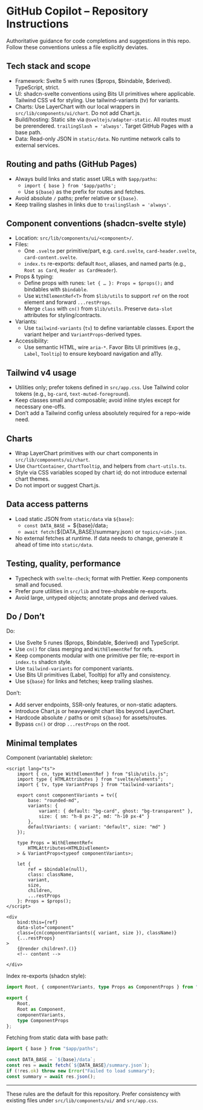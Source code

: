 # GitHub Copilot – Repository Instructions

Authoritative guidance for code completions and suggestions in this repo. Follow these conventions unless a file explicitly deviates.

## Tech stack and scope
- Framework: Svelte 5 with runes ($props, $bindable, $derived). TypeScript, strict.
- UI: shadcn-svelte conventions using Bits UI primitives where applicable. Tailwind CSS v4 for styling. Use tailwind-variants (tv) for variants.
- Charts: Use LayerChart with our local wrappers in `src/lib/components/ui/chart`. Do not add Chart.js.
- Build/hosting: Static site via `@sveltejs/adapter-static`. All routes must be prerendered. `trailingSlash = 'always'`. Target GitHub Pages with a base path.
- Data: Read-only JSON in `static/data`. No runtime network calls to external services.

## Routing and paths (GitHub Pages)
- Always build links and static asset URLs with `$app/paths`:
	- `import { base } from '$app/paths';`
	- Use `${base}` as the prefix for routes and fetches.
- Avoid absolute `/` paths; prefer relative or `${base}`.
- Keep trailing slashes in links due to `trailingSlash = 'always'`.

## Component conventions (shadcn-svelte style)
- Location: `src/lib/components/ui/<component>/`.
- Files:
	- One `.svelte` per primitive/part, e.g. `card.svelte`, `card-header.svelte`, `card-content.svelte`.
	- `index.ts` re-exports: default `Root`, aliases, and named parts (e.g., `Root as Card`, `Header as CardHeader`).
- Props & typing:
	- Define props with runes: `let { … }: Props = $props();` and bindables with `$bindable`.
	- Use `WithElementRef<T>` from `$lib/utils` to support `ref` on the root element and forward `...restProps`.
	- Merge `class` with `cn()` from `$lib/utils`. Preserve `data-slot` attributes for styling/contracts.
- Variants:
	- Use `tailwind-variants` (`tv`) to define variantable classes. Export the variant helper and `VariantProps`-derived types.
- Accessibility:
	- Use semantic HTML, wire `aria-*`. Favor Bits UI primitives (e.g., `Label`, `Tooltip`) to ensure keyboard navigation and a11y.

## Tailwind v4 usage
- Utilities only; prefer tokens defined in `src/app.css`. Use Tailwind color tokens (e.g., `bg-card`, `text-muted-foreground`).
- Keep classes small and composable; avoid inline styles except for necessary one-offs.
- Don’t add a Tailwind config unless absolutely required for a repo-wide need.

## Charts
- Wrap LayerChart primitives with our chart components in `src/lib/components/ui/chart`.
- Use `ChartContainer`, `ChartTooltip`, and helpers from `chart-utils.ts`.
- Style via CSS variables scoped by chart id; do not introduce external chart themes.
- Do not import or suggest Chart.js.

## Data access patterns
- Load static JSON from `static/data` via `${base}`:
	- `const DATA_BASE = `${base}/data`;`
	- `await fetch(`${DATA_BASE}/summary.json`)` or `topics/<id>.json`.
- No external fetches at runtime. If data needs to change, generate it ahead of time into `static/data`.

## Testing, quality, performance
- Typecheck with `svelte-check`; format with Prettier. Keep components small and focused.
- Prefer pure utilities in `src/lib` and tree-shakeable re-exports.
- Avoid large, untyped objects; annotate props and derived values.

## Do / Don’t
Do:
- Use Svelte 5 runes ($props, $bindable, $derived) and TypeScript.
- Use `cn()` for class merging and `WithElementRef` for refs.
- Keep components modular with one primitive per file; re-export in `index.ts` shadcn style.
- Use `tailwind-variants` for component variants.
- Use Bits UI primitives (Label, Tooltip) for a11y and consistency.
- Use `${base}` for links and fetches; keep trailing slashes.

Don’t:
- Add server endpoints, SSR-only features, or non-static adapters.
- Introduce Chart.js or heavyweight chart libs beyond LayerChart.
- Hardcode absolute `/` paths or omit `${base}` for assets/routes.
- Bypass `cn()` or drop `...restProps` on the root.

## Minimal templates

Component (variantable) skeleton:

```svelte
<script lang="ts">
	import { cn, type WithElementRef } from "$lib/utils.js";
	import type { HTMLAttributes } from "svelte/elements";
	import { tv, type VariantProps } from "tailwind-variants";

	export const componentVariants = tv({
		base: "rounded-md",
		variants: {
			variant: { default: "bg-card", ghost: "bg-transparent" },
			size: { sm: "h-8 px-2", md: "h-10 px-4" }
		},
		defaultVariants: { variant: "default", size: "md" }
	});

	type Props = WithElementRef<
		HTMLAttributes<HTMLDivElement>
	> & VariantProps<typeof componentVariants>;

	let {
		ref = $bindable(null),
		class: className,
		variant,
		size,
		children,
		...restProps
	}: Props = $props();
</script>

<div
	bind:this={ref}
	data-slot="component"
	class={cn(componentVariants({ variant, size }), className)}
	{...restProps}
>
	{@render children?.()}
	<!-- content -->
  
</div>
```

Index re-exports (shadcn style):

```ts
import Root, { componentVariants, type Props as ComponentProps } from "./component.svelte";

export {
	Root,
	Root as Component,
	componentVariants,
	type ComponentProps
};
```

Fetching from static data with base path:

```ts
import { base } from "$app/paths";

const DATA_BASE = `${base}/data`;
const res = await fetch(`${DATA_BASE}/summary.json`);
if (!res.ok) throw new Error("Failed to load summary");
const summary = await res.json();
```

---

These rules are the default for this repository. Prefer consistency with existing files under `src/lib/components/ui/` and `src/app.css`.

